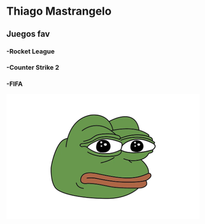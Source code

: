 # Thiago Mastrangelo
## Juegos fav
### -Rocket League
### -Counter Strike 2
### -FIFA
![Meme](/images/MEMES.jpg)

